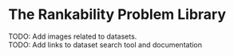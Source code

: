# The Rankability Problem Library

TODO: Add images related to datasets.<br/>
TODO: Add links to dataset search tool and documentation
